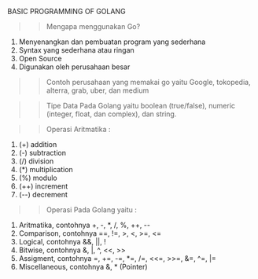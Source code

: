 BASIC PROGRAMMING OF GOLANG

>>Mengapa menggunakan Go? 
1. Menyenangkan dan pembuatan program yang sederhana
2. Syntax yang sederhana atau ringan
3. Open Source
4. Digunakan oleh perusahaan besar
>>Contoh perusahaan yang memakai go yaitu Google, tokopedia, alterra, grab, uber, dan medium

>>Tipe Data Pada Golang yaitu boolean (true/false), numeric (integer, float, dan complex), dan string.

>>Operasi Aritmatika :
1. (+) addition
2. (-) subtraction
3. (/) division
4. (*) multiplication
5. (%) modulo
6. (++) increment
7. (--) decrement

>>Operasi Pada Golang yaitu :
1. Aritmatika, contohnya +, -, *, /, %, ++, --
2. Comparison, contohnya ==, !=, >, <, >=, <=
3. Logical, contohnya &&, ||, !
4. Bitwise, contohnya &, |, ^, <<, >>
5. Assigment, contohnya =, +=, -=, *=, /=, <<=, >>=, &=, ^=, |=
6. Miscellaneous, contohnya &, * (Pointer)

